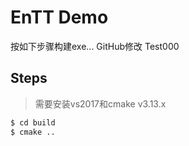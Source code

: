 # EnTT Demo
按如下步骤构建exe...
GitHub修改
Test000
## Steps
> 需要安装vs2017和cmake v3.13.x

```bash
$ cd build
$ cmake ..
```
